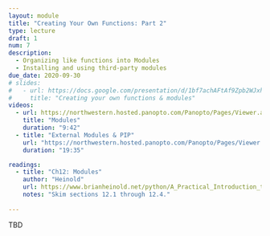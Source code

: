 ```yaml
---
layout: module
title: "Creating Your Own Functions: Part 2"
type: lecture
draft: 1
num: 7
description:
  - Organizing like functions into Modules
  - Installing and using third-party modules
due_date: 2020-09-30
# slides:
#   - url: https://docs.google.com/presentation/d/1bf7achAFtAf9Zpb2WJxhfNAvOyWO9D-3bPt2UDnu_kE/edit?usp=sharing
#     title: "Creating your own functions & modules"
videos:
  - url: https://northwestern.hosted.panopto.com/Panopto/Pages/Viewer.aspx?id=ecd7e7a1-97fd-4329-85d0-ab9e01365147
    title: "Modules"
    duration: "9:42"
  - title: "External Modules & PIP"
    url: "https://northwestern.hosted.panopto.com/Panopto/Pages/Viewer.aspx?id=0d68cfb5-a5e9-4d79-859a-aba40035d3e7"
    duration: "19:35"

readings:
  - title: "Ch12: Modules"
    author: "Heinold"
    url: https://www.brianheinold.net/python/A_Practical_Introduction_to_Python_Programming_Heinold.pdf
    notes: "Skim sections 12.1 through 12.4."
    
---
```


TBD